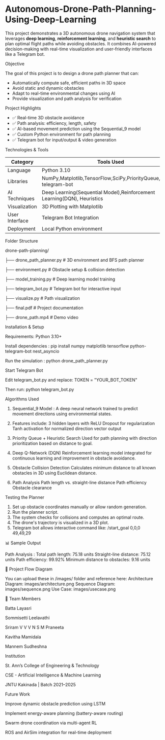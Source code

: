 # Autonomous-Drone-Path-Planning-Using-Deep-Learning

This project demonstrates a 3D autonomous drone navigation system that leverages **deep learning**, **reinforcement learning**, and **heuristic search** to plan optimal flight paths while avoiding obstacles. It combines AI-powered decision-making with real-time visualization and user-friendly interfaces like a Telegram bot.


Objective

The goal of this project is to design a drone path planner that can:
- Automatically compute safe, efficient paths in 3D space
- Avoid static and dynamic obstacles
- Adapt to real-time environmental changes using AI
- Provide visualization and path analysis for verification

Project Highlights

- ✅ Real-time 3D obstacle avoidance
- ✅ Path analysis: efficiency, length, safety
- ✅ AI-based movement prediction using the Sequential_9 model
- ✅ Custom Python environment for path planning
- ✅ Telegram bot for input/output & video generation

Technologies & Tools

| Category                 | Tools Used                                                                                            |
|--------------------------|------------------------------------------------------------------------------------------------------ |
| Language                 | Python 3.10                                                                                           |
| Libraries                | NumPy,Matplotlib,TensorFlow,SciPy,PriorityQueue,python-telegram-bot                                   |
| AI Techniques            | Deep Learning(Sequential Model),Reinforcement Learning(DQN), Heuristics                               |
| Visualization            | 3D Plotting with Matplotlib                                                                           |
| User Interface           | Telegram Bot Integration                                                                              |
| Deployment               | Local Python environment                                                                              |


Folder Structure

drone-path-planning/

├── drone_path_planner.py          # 3D environment and BFS path planner

├── environment.py                 # Obstacle setup & collision detection

├── model_training.py              # Deep learning model training

├── telegram_bot.py                # Telegram bot for interactive input

├── visualize.py                   # Path visualization

├── final.pdf                      # Project documentation

├── drone_path.mp4                 # Demo video


Installation & Setup

Requirements: Python 3.10+

Install dependencies : pip install numpy matplotlib tensorflow python-telegram-bot nest_asyncio

Run the simulation :  python drone_path_planner.py

Start Telegram Bot 

Edit telegram_bot.py and replace: TOKEN = "YOUR_BOT_TOKEN"

Then run: python telegram_bot.py

Algorithms Used
1. Sequential_9 Model : A deep neural network trained to predict movement directions using environmental states.
   
2. Features include:
           3 hidden layers with ReLU
           Dropout for regularization
           Tanh activation for normalized direction vector output

3. Priority Queue + Heuristic Search
            Used for path planning with direction prioritization based on distance to goal.

4. Deep Q-Network (DQN)
            Reinforcement learning model integrated for continuous learning and improvement in   obstacle avoidance.

5. Obstacle Collision Detection
            Calculates minimum distance to all known obstacles in 3D using Euclidean distance.

6. Path Analysis
    Path length vs. straight-line distance
    Path efficiency
    Obstacle clearance

Testing the Planner

1. Set up obstacle coordinates manually or allow random generation.
2. Run the planner script.
3. The system checks for collisions and computes an optimal route.
4. The drone's trajectory is visualized in a 3D plot.
5. Telegram bot allows interactive command like:
     /start_goal 0,0,0 49,49,29

📊 Sample Output

Path Analysis : 
    Total path length: 75.18 units
    Straight-line distance: 75.12 units
    Path efficiency: 99.92%
    Minimum distance to obstacles: 9.16 units

🧭 Project Flow Diagram

You can upload these in /images/ folder and reference here:
    Architecture Diagram: images/architecture.png
    Sequence Diagram: images/sequence.png
    Use Case: images/usecase.png


👥 Team Members

Batta Layasri

Sommisetti Leelavathi

Sriram V V V N S M Praneeta

Kavitha Mamidala

Mannem Sudheshna


Institution

St. Ann’s College of Engineering & Technology

CSE - Artificial Intelligence & Machine Learning

JNTU Kakinada | Batch 2021–2025


Future Work 

Improve dynamic obstacle prediction using LSTM

Implement energy-aware planning (battery-aware routing)

Swarm drone coordination via multi-agent RL

ROS and AirSim integration for real-time deployment
